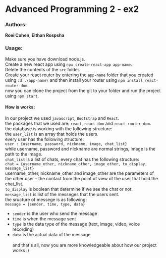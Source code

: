 # Advanced Programming 2 - ex2
### Authors:

**Roei Cohen, Eithan Rospsha**

### Usage:

Make sure you have download node.js.<br>
Create a new react app using `npx create-react-app app-name`.<br>
Delete the contents of the `src` folder.<br>
Create your react router by entering the `app-name` folder that you created using `cd .\app-name\` and then install your router using `npm install react-router-dom`.<br>
now you can clone the project from the git to your folder and run the project using `npm start`.

#### How is works:

In our project we used `javascript`, `Bootstrap` and `React`. <br>
the packages that we used are: `react`, `react-don` and `react-router-dom`.<br>
the database is working with the following structure:<br>
the `user_list` is an array that holds the users.<br>
every user has the following structure:<br>
`user : {username, password, nickname, image, chat_list}`<br>
while username, password and nickname are normal strings, image is the path to the image.<br>
`chat_list` is a list of chats, every chat has the following structure:<br>
`chat = {username_other, nickname_other, image_other, to_display, message_list}`<br>
username_other, nickname_other and image_other are the parameters of the other user - the contact from the point of view of the user that hold the chat_list.<br>
`to_display` is boolean that determine if we see the chat or not.<br>
`message_list` is list of the messeges that the users sent.<br>
the sructure of messege is as following:<br>
`message = {sender, time, type, data}`<br>
- `sender` is the user who send the message
- `time` is when the message sent
- `type` is the data type of the message (text, image, video, voice recording)
- `data` is the actual data of the message <br><br>
and that's all, now you are more knowledgeable about how our project works :)
